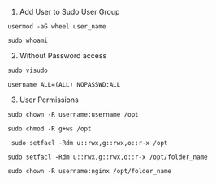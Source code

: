 1. Add User to Sudo User Group
```
usermod -aG wheel user_name
```
```
sudo whoami
```

2. Without Password access
```
sudo visudo
```
```
username ALL=(ALL) NOPASSWD:ALL
```

3. User Permissions
```
sudo chown -R username:username /opt
```
```
sudo chmod -R g+ws /opt
```
```
 sudo setfacl -Rdm u::rwx,g::rwx,o::r-x /opt
```
```
sudo setfacl -Rdm u::rwx,g::rwx,o::r-x /opt/folder_name
```
```
sudo chown -R username:nginx /opt/folder_name
```
